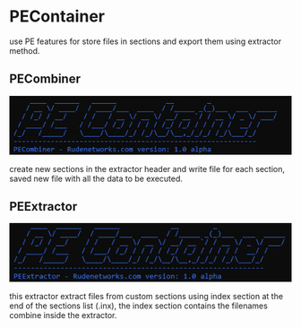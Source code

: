 # PEContainer
use PE features for store files in sections and export them using extractor method.

## PECombiner
![PECombiner](/pecombiner.PNG)

create new sections in the extractor header and write file for each section, saved new file with all the data to be executed.

## PEExtractor
![PECombiner](/peextractor.PNG)

this extractor extract files from custom sections using index section at the end of the sections list (.inx), 
the index section contains the filenames combine inside the extractor.
